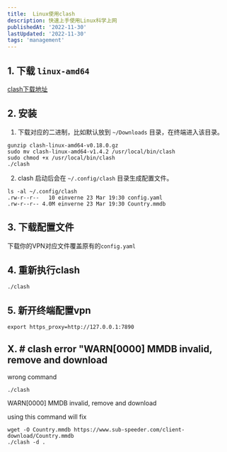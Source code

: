 ```yaml
---
title:  Linux使用clash
description: 快速上手使用Linux科学上网
publishedAt: '2022-11-30'
lastUpdated: '2022-11-30'
tags: 'management'
---
```


## 1. 下载 `linux-amd64`
[clash下载地址](https://github.com/Dreamacro/clash/releases)
## 2. 安装
1. 下载对应的二进制，比如默认放到 `~/Downloads` 目录，在终端进入该目录。
```shell
gunzip clash-linux-amd64-v0.18.0.gz
sudo mv clash-linux-amd64-v1.4.2 /usr/local/bin/clash
sudo chmod +x /usr/local/bin/clash
./clash
```
2. clash 启动后会在 `~/.config/clash` 目录生成配置文件。
```shell
ls -al ~/.config/clash
.rw-r--r--   10 einverne 23 Mar 19:30 config.yaml
.rw-r--r-- 4.0M einverne 23 Mar 19:30 Country.mmdb
```
## 3.  下载配置文件
下载你的VPN对应文件覆盖原有的`config.yaml`
## 4.  重新执行clash
```shell
./clash
```
## 5.  新开终端配置vpn
```shell
export https_proxy=http://127.0.0.1:7890
```

## X. # clash error "WARN[0000] MMDB invalid, remove and download
wrong command

```
./clash
```

WARN[0000] MMDB invalid, remove and download

using this command will fix

```
wget -O Country.mmdb https://www.sub-speeder.com/client-download/Country.mmdb
./clash -d .
```



